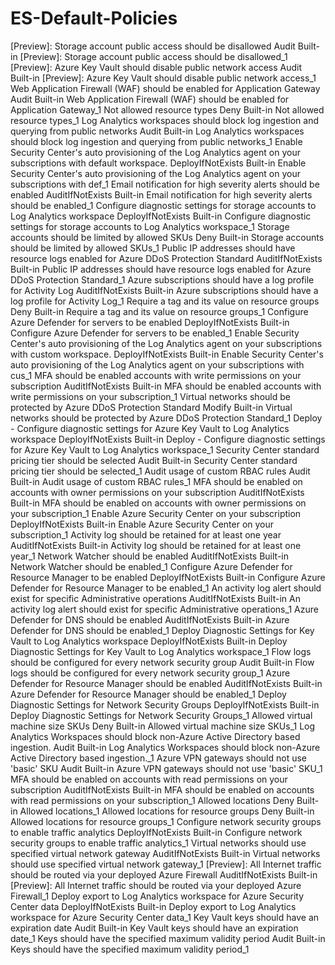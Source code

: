 # ES-Default-Policies

[Preview]: Storage account public access should be disallowed
Audit
Built-in
[Preview]: Storage account public access should be disallowed_1
[Preview]: Azure Key Vault should disable public network access
Audit
Built-in
[Preview]: Azure Key Vault should disable public network access_1
Web Application Firewall (WAF) should be enabled for Application Gateway
Audit
Built-in
Web Application Firewall (WAF) should be enabled for Application Gateway_1
Not allowed resource types
Deny
Built-in
Not allowed resource types_1
Log Analytics workspaces should block log ingestion and querying from public networks
Audit
Built-in
Log Analytics workspaces should block log ingestion and querying from public networks_1
Enable Security Center's auto provisioning of the Log Analytics agent on your subscriptions with default workspace.
DeployIfNotExists
Built-in
Enable Security Center's auto provisioning of the Log Analytics agent on your subscriptions with def_1
Email notification for high severity alerts should be enabled
AuditIfNotExists
Built-in
Email notification for high severity alerts should be enabled_1
Configure diagnostic settings for storage accounts to Log Analytics workspace
DeployIfNotExists
Built-in
Configure diagnostic settings for storage accounts to Log Analytics workspace_1
Storage accounts should be limited by allowed SKUs
Deny
Built-in
Storage accounts should be limited by allowed SKUs_1
Public IP addresses should have resource logs enabled for Azure DDoS Protection Standard
AuditIfNotExists
Built-in
Public IP addresses should have resource logs enabled for Azure DDoS Protection Standard_1
Azure subscriptions should have a log profile for Activity Log
AuditIfNotExists
Built-in
Azure subscriptions should have a log profile for Activity Log_1
Require a tag and its value on resource groups
Deny
Built-in
Require a tag and its value on resource groups_1
Configure Azure Defender for servers to be enabled
DeployIfNotExists
Built-in
Configure Azure Defender for servers to be enabled_1
Enable Security Center's auto provisioning of the Log Analytics agent on your subscriptions with custom workspace.
DeployIfNotExists
Built-in
Enable Security Center's auto provisioning of the Log Analytics agent on your subscriptions with cus_1
MFA should be enabled accounts with write permissions on your subscription
AuditIfNotExists
Built-in
MFA should be enabled accounts with write permissions on your subscription_1
Virtual networks should be protected by Azure DDoS Protection Standard
Modify
Built-in
Virtual networks should be protected by Azure DDoS Protection Standard_1
Deploy - Configure diagnostic settings for Azure Key Vault to Log Analytics workspace
DeployIfNotExists
Built-in
Deploy - Configure diagnostic settings for Azure Key Vault to Log Analytics workspace_1
Security Center standard pricing tier should be selected
Audit
Built-in
Security Center standard pricing tier should be selected_1
Audit usage of custom RBAC rules
Audit
Built-in
Audit usage of custom RBAC rules_1
MFA should be enabled on accounts with owner permissions on your subscription
AuditIfNotExists
Built-in
MFA should be enabled on accounts with owner permissions on your subscription_1
Enable Azure Security Center on your subscription
DeployIfNotExists
Built-in
Enable Azure Security Center on your subscription_1
Activity log should be retained for at least one year
AuditIfNotExists
Built-in
Activity log should be retained for at least one year_1
Network Watcher should be enabled
AuditIfNotExists
Built-in
Network Watcher should be enabled_1
Configure Azure Defender for Resource Manager to be enabled
DeployIfNotExists
Built-in
Configure Azure Defender for Resource Manager to be enabled_1
An activity log alert should exist for specific Administrative operations
AuditIfNotExists
Built-in
An activity log alert should exist for specific Administrative operations_1
Azure Defender for DNS should be enabled
AuditIfNotExists
Built-in
Azure Defender for DNS should be enabled_1
Deploy Diagnostic Settings for Key Vault to Log Analytics workspace
DeployIfNotExists
Built-in
Deploy Diagnostic Settings for Key Vault to Log Analytics workspace_1
Flow logs should be configured for every network security group
Audit
Built-in
Flow logs should be configured for every network security group_1
Azure Defender for Resource Manager should be enabled
AuditIfNotExists
Built-in
Azure Defender for Resource Manager should be enabled_1
Deploy Diagnostic Settings for Network Security Groups
DeployIfNotExists
Built-in
Deploy Diagnostic Settings for Network Security Groups_1
Allowed virtual machine size SKUs
Deny
Built-in
Allowed virtual machine size SKUs_1
Log Analytics Workspaces should block non-Azure Active Directory based ingestion.
Audit
Built-in
Log Analytics Workspaces should block non-Azure Active Directory based ingestion._1
Azure VPN gateways should not use 'basic' SKU
Audit
Built-in
Azure VPN gateways should not use 'basic' SKU_1
MFA should be enabled on accounts with read permissions on your subscription
AuditIfNotExists
Built-in
MFA should be enabled on accounts with read permissions on your subscription_1
Allowed locations
Deny
Built-in
Allowed locations_1
Allowed locations for resource groups
Deny
Built-in
Allowed locations for resource groups_1
Configure network security groups to enable traffic analytics
DeployIfNotExists
Built-in
Configure network security groups to enable traffic analytics_1
Virtual networks should use specified virtual network gateway
AuditIfNotExists
Built-in
Virtual networks should use specified virtual network gateway_1
[Preview]: All Internet traffic should be routed via your deployed Azure Firewall
AuditIfNotExists
Built-in
[Preview]: All Internet traffic should be routed via your deployed Azure Firewall_1
Deploy export to Log Analytics workspace for Azure Security Center data
DeployIfNotExists
Built-in
Deploy export to Log Analytics workspace for Azure Security Center data_1
Key Vault keys should have an expiration date
Audit
Built-in
Key Vault keys should have an expiration date_1
Keys should have the specified maximum validity period
Audit
Built-in
Keys should have the specified maximum validity period_1
